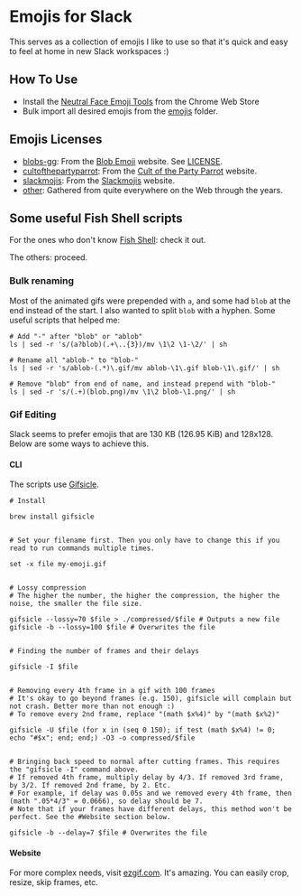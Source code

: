 # Emojis for Slack

This serves as a collection of emojis I like to use so that it's quick and easy to feel at home in new Slack workspaces :)

## How To Use

- Install the [Neutral Face Emoji Tools](https://chrome.google.com/webstore/detail/neutral-face-emoji-tools/anchoacphlfbdomdlomnbbfhcmcdmjej?hl=en) from the Chrome Web Store
- Bulk import all desired emojis from the [emojis](./emojis) folder.

## Emojis Licenses

- [blobs-gg](./emojis/blobs-gg): From the [Blob Emoji](https://blobs.gg/) website. See [LICENSE](./emojis/blobs-gg/LICENSE.txt).
- [cultofthepartyparrot](./emojis/cultofthepartyparrot): From the [Cult of the Party Parrot](https://cultofthepartyparrot.com/) website.
- [slackmojis](./emojis/slackmojis): From the [Slackmojis](https://slackmojis.com/) website.
- [other](./emojis/other): Gathered from quite everywhere on the Web through the years.

## Some useful Fish Shell scripts

For the ones who don't know [Fish Shell](https://fishshell.com/): check it out.

The others: proceed.

### Bulk renaming

Most of the animated gifs were prepended with `a`, and some had `blob` at the end instead of the start. I also wanted to split `blob` with a hyphen. Some useful scripts that helped me:

```fish
# Add "-" after "blob" or "ablob"
ls | sed -r 's/(a?blob)(.+\..{3})/mv \1\2 \1-\2/' | sh

# Rename all "ablob-" to "blob-"
ls | sed -r 's/ablob-(.*)\.gif/mv ablob-\1\.gif blob-\1\.gif/' | sh

# Remove "blob" from end of name, and instead prepend with "blob-"
ls | sed -r 's/(.+)(blob.png)/mv \1\2 blob-\1.png/' | sh
```

### Gif Editing

Slack seems to prefer emojis that are 130 KB (126.95 KiB) and 128x128. Below are some ways to achieve this.

#### CLI

The scripts use [Gifsicle](https://www.lcdf.org/gifsicle/).

```fish
# Install

brew install gifsicle


# Set your filename first. Then you only have to change this if you read to run commands multiple times.

set -x file my-emoji.gif


# Lossy compression
# The higher the number, the higher the compression, the higher the noise, the smaller the file size.

gifsicle --lossy=70 $file > ./compressed/$file # Outputs a new file
gifsicle -b --lossy=100 $file # Overwrites the file


# Finding the number of frames and their delays

gifsicle -I $file


# Removing every 4th frame in a gif with 100 frames
# It's okay to go beyond frames (e.g. 150), gifsicle will complain but not crash. Better more than not enough :)
# To remove every 2nd frame, replace "(math $x%4)" by "(math $x%2)"

gifsicle -U $file (for x in (seq 0 150); if test (math $x%4) != 0; echo "#$x"; end; end;) -O3 -o compressed/$file


# Bringing back speed to normal after cutting frames. This requires the "gifsicle -I" command above.
# If removed 4th frame, multiply delay by 4/3. If removed 3rd frame, by 3/2. If removed 2nd frame, by 2. Etc.
# For example, if delay was 0.05s and we removed every 4th frame, then (math ".05*4/3" = 0.0666), so delay should be 7.
# Note that if your frames have different delays, this method won't be perfect. See the #Website section below.

gifsicle -b --delay=7 $file # Overwrites the file
```

#### Website

For more complex needs, visit [ezgif.com](https://ezgif.com/optimize). It's amazing. You can easily crop, resize, skip frames, etc.
